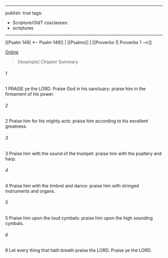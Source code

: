 

---
publish: true
tags:
  - Scripture/OldT
cssclasses:
  - scriptures
---
[[Psalm 149| <-- Psalm 149]] | [[Psalms]] | [[Proverbs 1| Proverbs 1 -->]]

[Online](https://churchofjesuschrist.org/study/scriptures/ot/ps/150?lang=eng)

>[!example] Chapter Summary
>
###### 1
1 PRAISE ye the LORD.  Praise God in his sanctuary: praise him in the firmament of his power.
###### 2
2 Praise him for his mighty acts: praise him according to his excellent greatness.
###### 3
3 Praise him with the sound of the trumpet: praise him with the psaltery and harp.
###### 4
4 Praise him with the timbrel and dance: praise him with stringed instruments and organs.
###### 5
5 Praise him upon the loud cymbals: praise him upon the high sounding cymbals.
###### 6
6 Let every thing that hath breath praise the LORD.  Praise ye the LORD.



